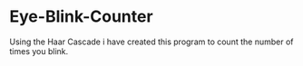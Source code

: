 # Eye-Blink-Counter
Using the Haar Cascade i have created this program to count the number of times you blink. 


